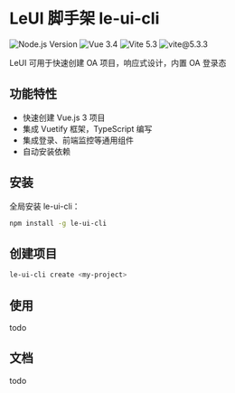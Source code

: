 # LeUI 脚手架 le-ui-cli

![Node.js Version](https://img.shields.io/badge/node.js-=_18.20.3-green.svg?style=flat-square)
![Vue 3.4](https://img.shields.io/badge/vue-3.4.31-42b883?style=flat&logo=vue.js)
![Vite 5.3](https://img.shields.io/badge/vite-v5.3.3-blue)
![vite@5.3.3](https://img.shields.io/badge/vite-v5.3.3-brightgreen)


LeUI 可用于快速创建 OA 项目，响应式设计，内置 OA 登录态

## 功能特性

- 快速创建 Vue.js 3 项目
- 集成 Vuetify 框架，TypeScript 编写
- 集成登录、前端监控等通用组件
- 自动安装依赖

## 安装

全局安装 le-ui-cli：

```sh
npm install -g le-ui-cli 
```

## 创建项目

```sh
le-ui-cli create <my-project>
```

## 使用
todo

## 文档
todo
